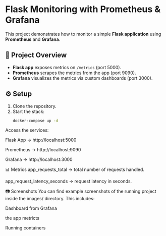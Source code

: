 # Flask Monitoring with Prometheus & Grafana

This project demonstrates how to monitor a simple **Flask application** using **Prometheus** and **Grafana**.

## 📌 Project Overview
- **Flask app** exposes metrics on `/metrics` (port 5000).  
- **Prometheus** scrapes the metrics from the app (port 9090).  
- **Grafana** visualizes the metrics via custom dashboards (port 3000).  

## ⚙️ Setup
1. Clone the repository.  
2. Start the stack:  
   ```bash
   docker-compose up -d
Access the services:

Flask App → http://localhost:5000

Prometheus → http://localhost:9090

Grafana → http://localhost:3000

📊 Metrics
app_requests_total → total number of requests handled.

app_request_latency_seconds → request latency in seconds.

📷 Screenshots
You can find example screenshots of the running project inside the
images/ directory.
This includes:

Dashboard from Grafana

the app metricts

Running containers

